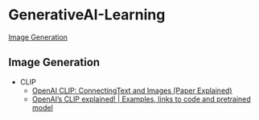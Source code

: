# GenerativeAI-Learning
[Image Generation](#image-generation)

## Image Generation
- CLIP
  - [OpenAI CLIP: ConnectingText and Images (Paper Explained)](https://www.youtube.com/watch?v=T9XSU0pKX2E)
  - [OpenAI’s CLIP explained! | Examples, links to code and pretrained model](https://www.youtube.com/watch?v=dh8Rxhf7cLU)
